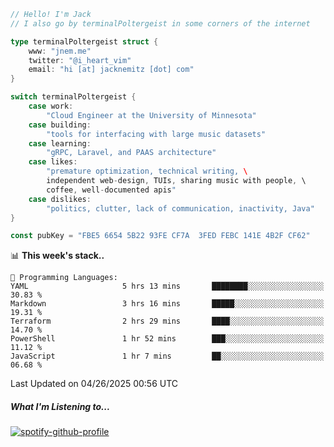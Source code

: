 ```go
// Hello! I'm Jack
// I also go by terminalPoltergeist in some corners of the internet

type terminalPoltergeist struct {
    www: "jnem.me"
    twitter: "@i_heart_vim"
    email: "hi [at] jacknemitz [dot] com"
}

switch terminalPoltergeist {
    case work:
        "Cloud Engineer at the University of Minnesota"
    case building:
        "tools for interfacing with large music datasets"
    case learning:
        "gRPC, Laravel, and PAAS architecture"
    case likes:
        "premature optimization, technical writing, \
        independent web-design, TUIs, sharing music with people, \
        coffee, well-documented apis"
    case dislikes:
        "politics, clutter, lack of communication, inactivity, Java"
}

const pubKey = "FBE5 6654 5B22 93FE CF7A  3FED FEBC 141E 4B2F CF62"
```

<!--START_SECTION:waka-->
📊 **This week's stack..** 

```text
💬 Programming Languages: 
YAML                     5 hrs 13 mins       ████████░░░░░░░░░░░░░░░░░   30.83 % 
Markdown                 3 hrs 16 mins       █████░░░░░░░░░░░░░░░░░░░░   19.31 % 
Terraform                2 hrs 29 mins       ████░░░░░░░░░░░░░░░░░░░░░   14.70 % 
PowerShell               1 hr 52 mins        ███░░░░░░░░░░░░░░░░░░░░░░   11.12 % 
JavaScript               1 hr 7 mins         ██░░░░░░░░░░░░░░░░░░░░░░░   06.68 % 
```


 Last Updated on 04/26/2025 00:56 UTC
<!--END_SECTION:waka-->

##### What I'm Listening to...

[![spotify-github-profile](https://jnem.me/listening-item?maxAge=2592000)](https://jnem.me/listening)
